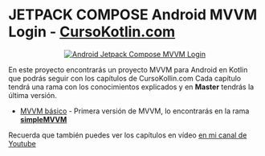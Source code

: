 # JETPACK COMPOSE Android MVVM Login - [CursoKotlin.com](https://cursokotlin.com)

<p align="center">
<a href="https://youtu.be/EmUx8wgRxJw"><img src="https://cursokotlin.com/wp-content/uploads/2022/08/mvvm-compose.jpg" alt="Android Jetpack Compose MVVM Login"></a>
</p>

En este proyecto encontrarás un proyecto MVVM para Android en Kotlin que podrás seguir con los capítulos de CursoKollin.com
Cada capítulo tendrá una rama con los conocimientos explicados y en **Master** tendrás la última versión.

- [MVVM básico](https://youtu.be/EmUx8wgRxJw) - Primera versión de MVVM, lo encontrarás en la rama [**simpleMVVM**](https://github.com/ArisGuimera/MVVMLogin/tree/simpleMVVM)

Recuerda que también puedes ver los capítulos en vídeo [en mi canal de Youtube](https://youtube.com/c/aristidevs)